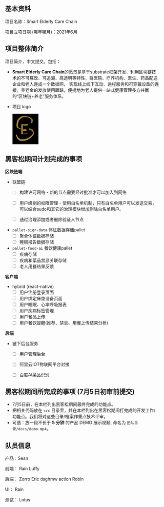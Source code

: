 ## 基本资料

项目名称：Smart Elderly Care Chain

项目立项日期 (哪年哪月)：2021年6月

## 项目整体简介

项目简介，中文提交。包括：

- **Smart Elderly Care Chain**的愿景是基于substrate框架开发、利用区块链技术的不可篡改、可追溯、高透明等特性，将医院、疗养机构、医生、药品配送企业和老人连成一个数据网，
  实现线上线下互动、远程服务和可穿戴设备的连接，养老金的发放使用跟踪，便捷地为老人提供一站式健康管理多方共赢的“区块链+养老”服务体系。
- 项目 logo

  ![Ownership labs](./SECC.png)

## 黑客松期间计划完成的事项

**区块链端**
- 联盟链
  - [ ] 构建许可网络 - 新的节点需要经过批准才可以加入到网络
  - [ ] 用户级别的权限管理 - 使用白名单机制，只有白名单用户可以发送交易，可以结合sudo和其它的治理模块增加删除白名单用户。
  - [ ] 通过治理添加或者删除验证人节点


- `pallet-sign-data` 体征数据存储pallet
  - [ ] 聚合体征数据存储
  - [ ] 睡眠报告数据存储

- `pallet-food-ai` 餐饮健康pallet
  - [ ] 疾病存储
  - [ ] 疾病和菜品禁忌关联存储
  - [ ] 老人用餐结果反馈

**客户端**

- hybrid (react-native)
  - [ ] 用户注册登录页面
  - [ ] 用户绑定床垫设备页面
  - [ ] 用户睡眠、心率呼吸报表
  - [ ] 用户疾病标签管理
  - [ ] 用户餐品上传
  - [ ] 用户餐饮提醒(推荐、禁忌、用餐上传结果分析)

**后端**

- 链下后台服务
  - [ ] 用户管理后台
  - [ ] 阿里云IOT物联网平台对接
  - [ ] 百度AI菜品识别


## 黑客松期间所完成的事项 (7月5日初审前提交)

- 7月5日前，在本栏列出黑客松期间最终完成的功能点。
- 把相关代码放在 `src` 目录里，并在本栏列出在黑客松期间打完成的开发工作/功能点。我们将对这些目录/档案作重点技术评审。
- 可选：放一段不长于 **5 分钟** 的产品 DEMO 展示视频, 命名为 `团队目录/docs/demo.mp4`。

## 队员信息

产品：Sean

前端：
Rain Luffy

后端：
Zorro Eric dsghmw action Robin

UI： Rain

测试： Lotus

